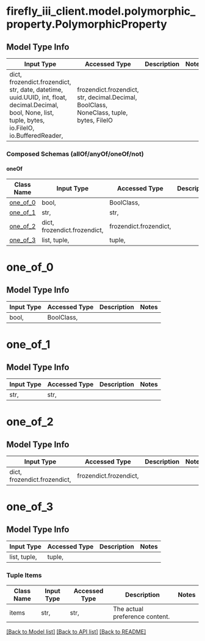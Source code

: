 # firefly_iii_client.model.polymorphic_property.PolymorphicProperty

## Model Type Info
Input Type | Accessed Type | Description | Notes
------------ | ------------- | ------------- | -------------
dict, frozendict.frozendict, str, date, datetime, uuid.UUID, int, float, decimal.Decimal, bool, None, list, tuple, bytes, io.FileIO, io.BufferedReader,  | frozendict.frozendict, str, decimal.Decimal, BoolClass, NoneClass, tuple, bytes, FileIO |  | 

### Composed Schemas (allOf/anyOf/oneOf/not)
#### oneOf
Class Name | Input Type | Accessed Type | Description | Notes
------------- | ------------- | ------------- | ------------- | -------------
[one_of_0](#one_of_0) | bool,  | BoolClass,  |  | 
[one_of_1](#one_of_1) | str,  | str,  |  | 
[one_of_2](#one_of_2) | dict, frozendict.frozendict,  | frozendict.frozendict,  |  | 
[one_of_3](#one_of_3) | list, tuple,  | tuple,  |  | 

# one_of_0

## Model Type Info
Input Type | Accessed Type | Description | Notes
------------ | ------------- | ------------- | -------------
bool,  | BoolClass,  |  | 

# one_of_1

## Model Type Info
Input Type | Accessed Type | Description | Notes
------------ | ------------- | ------------- | -------------
str,  | str,  |  | 

# one_of_2

## Model Type Info
Input Type | Accessed Type | Description | Notes
------------ | ------------- | ------------- | -------------
dict, frozendict.frozendict,  | frozendict.frozendict,  |  | 

# one_of_3

## Model Type Info
Input Type | Accessed Type | Description | Notes
------------ | ------------- | ------------- | -------------
list, tuple,  | tuple,  |  | 

### Tuple Items
Class Name | Input Type | Accessed Type | Description | Notes
------------- | ------------- | ------------- | ------------- | -------------
items | str,  | str,  | The actual preference content. | 

[[Back to Model list]](../../README.md#documentation-for-models) [[Back to API list]](../../README.md#documentation-for-api-endpoints) [[Back to README]](../../README.md)

